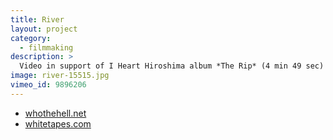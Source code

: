 ```yaml
---
title: River
layout: project
category:
  - filmmaking
description: >
  Video in support of I Heart Hiroshima album *The Rip* (4 min 49 sec)
image: river-15515.jpg
vimeo_id: 9896206
---
```


- [whothehell.net](http://whothehell.net/archives/7804)
- [whitetapes.com](http://whitetapes.com/streams/i-heart-hiroshima-video-zu-river)
